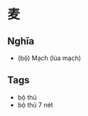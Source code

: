 # 麦

## Nghĩa
* (bộ) Mạch (lúa mạch)

## Tags
* bộ thủ
* bộ thủ 7 nét

<script>window.HANZI_FIELD='麦';</script>

